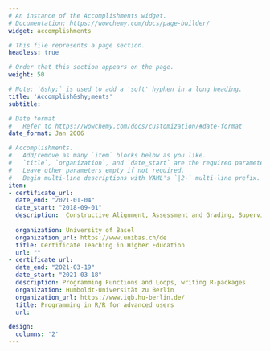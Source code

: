 ```yaml
---
# An instance of the Accomplishments widget.
# Documentation: https://wowchemy.com/docs/page-builder/
widget: accomplishments

# This file represents a page section.
headless: true

# Order that this section appears on the page.
weight: 50

# Note: `&shy;` is used to add a 'soft' hyphen in a long heading.
title: 'Accomplish&shy;ments'
subtitle:

# Date format
#   Refer to https://wowchemy.com/docs/customization/#date-format
date_format: Jan 2006

# Accomplishments.
#   Add/remove as many `item` blocks below as you like.
#   `title`, `organization`, and `date_start` are the required parameters.
#   Leave other parameters empty if not required.
#   Begin multi-line descriptions with YAML's `|2-` multi-line prefix.
item: 
- certificate_url: 
  date_end: "2021-01-04"
  date_start: "2018-09-01"
  description:  Constructive Alignment, Assessment and Grading, Supervising Students, eTeaching, Blended Learning, Hybrid Teaching
   
  organization: University of Basel
  organization_url: https://www.unibas.ch/de
  title: Certificate Teaching in Higher Education
  url: ""
- certificate_url:
  date_end: "2021-03-19"
  date_start: "2021-03-18"
  description: Programming Functions and Loops, writing R-packages
  organization: Humboldt-Universität zu Berlin
  organization_url: https://www.iqb.hu-berlin.de/
  title: Programming in R/R for advanced users
  url: 

design:
  columns: '2' 
---
```


